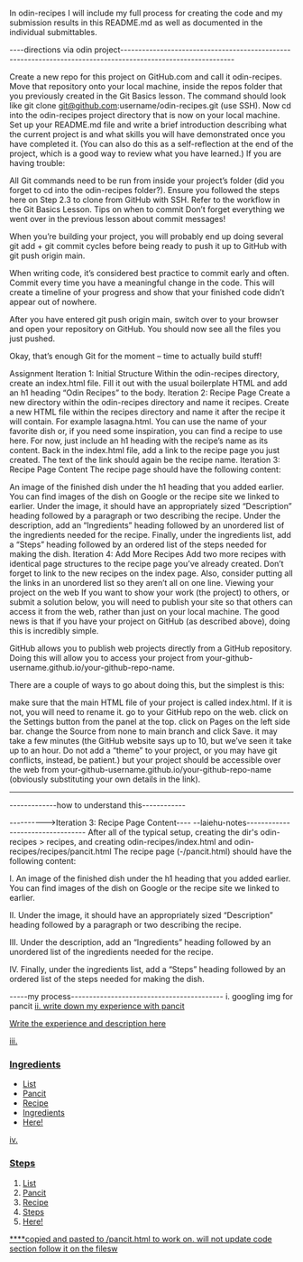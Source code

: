 In odin-recipes I will include my full process for creating the code and my submission results in this README.md as well as documented in the individual submittables.

----directions via odin project-------------------------------------------------------------------------------------------------------------

Create a new repo for this project on GitHub.com and call it odin-recipes.
Move that repository onto your local machine, inside the repos folder that you previously created in the Git Basics lesson. The command should look like git clone git@github.com:username/odin-recipes.git (use SSH).
Now cd into the odin-recipes project directory that is now on your local machine.
Set up your README.md file and write a brief introduction describing what the current project is and what skills you will have demonstrated once you have completed it. (You can also do this as a self-reflection at the end of the project, which is a good way to review what you have learned.)
If you are having trouble:

All Git commands need to be run from inside your project’s folder (did you forget to cd into the odin-recipes folder?).
Ensure you followed the steps here on Step 2.3 to clone from GitHub with SSH.
Refer to the workflow in the Git Basics Lesson.
Tips on when to commit
Don’t forget everything we went over in the previous lesson about commit messages!

When you’re building your project, you will probably end up doing several git add + git commit cycles before being ready to push it up to GitHub with git push origin main.

When writing code, it’s considered best practice to commit early and often. Commit every time you have a meaningful change in the code. This will create a timeline of your progress and show that your finished code didn’t appear out of nowhere.

After you have entered git push origin main, switch over to your browser and open your repository on GitHub. You should now see all the files you just pushed.

Okay, that’s enough Git for the moment – time to actually build stuff!

Assignment
Iteration 1: Initial Structure
Within the odin-recipes directory, create an index.html file.
Fill it out with the usual boilerplate HTML and add an h1 heading “Odin Recipes” to the body.
Iteration 2: Recipe Page
Create a new directory within the odin-recipes directory and name it recipes.
Create a new HTML file within the recipes directory and name it after the recipe it will contain. For example lasagna.html. You can use the name of your favorite dish or, if you need some inspiration, you can find a recipe to use here.
For now, just include an h1 heading with the recipe’s name as its content.
Back in the index.html file, add a link to the recipe page you just created. The text of the link should again be the recipe name.
Iteration 3: Recipe Page Content
The recipe page should have the following content:

An image of the finished dish under the h1 heading that you added earlier. You can find images of the dish on Google or the recipe site we linked to earlier.
Under the image, it should have an appropriately sized “Description” heading followed by a paragraph or two describing the recipe.
Under the description, add an “Ingredients” heading followed by an unordered list of the ingredients needed for the recipe.
Finally, under the ingredients list, add a “Steps” heading followed by an ordered list of the steps needed for making the dish.
Iteration 4: Add More Recipes
Add two more recipes with identical page structures to the recipe page you’ve already created.
Don’t forget to link to the new recipes on the index page. Also, consider putting all the links in an unordered list so they aren’t all on one line.
Viewing your project on the web
If you want to show your work (the project) to others, or submit a solution below, you will need to publish your site so that others can access it from the web, rather than just on your local machine. The good news is that if you have your project on GitHub (as described above), doing this is incredibly simple.

GitHub allows you to publish web projects directly from a GitHub repository. Doing this will allow you to access your project from your-github-username.github.io/your-github-repo-name.

There are a couple of ways to go about doing this, but the simplest is this:

make sure that the main HTML file of your project is called index.html. If it is not, you will need to rename it.
go to your GitHub repo on the web.
click on the Settings button from the panel at the top.
click on Pages on the left side bar.
change the Source from none to main branch and click Save.
it may take a few minutes (the GitHub website says up to 10, but we’ve seen it take up to an hour. Do not add a “theme” to your project, or you may have git conflicts, instead, be patient.) but your project should be accessible over the web from your-github-username.github.io/your-github-repo-name (obviously substituting your own details in the link).


--------------------------------------------------------------------------------------------------------------------------------------------


-------------how to understand this------------

---------->Iteration 3: Recipe Page Content----
--laiehu-notes---------------------------------
After all of the typical setup, creating the dir's 
odin-recipes > recipes, and creating odin-recipes/index.html 
and odin-recipes/recipes/pancit.html
The recipe page (-/pancit.html) should have the following content:

I. An image of the finished dish under the h1 heading 
that you added earlier. You can find images of the dish on Google or the recipe site we linked to earlier.

II. Under the image, it should have an appropriately 
sized “Description” heading followed by a paragraph 
or two describing the recipe.

III. Under the description, add an “Ingredients” heading 
followed by an unordered list of the ingredients 
needed for the recipe.

IV. Finally, under the ingredients list, add a “Steps” 
heading followed by an ordered list of the steps 
needed for making the dish.

-----my process------------------------------------------
i. googling img for pancit <a href="_paste_link_here_">
ii. write down my experience with pancit 

<section>
    <p>Write the experience and description here</p>
</section>

iii. 
<h3 id="ingredients">Ingredients</h3>
<ul>
<li>List</li>
<li>Pancit</li>
<li>Recipe</li>
<li>Ingredients</li>
<li>Here!</li>
</ul>

iv.
<h3 id="steps">Steps</h3>
<ol>
<li>List</li>
<li>Pancit</li>
<li>Recipe</li>
<li>Steps</li>
<li>Here!</li>
</ol>

****copied and pasted to /pancit.html to work on. will not update code section follow it on the filesw